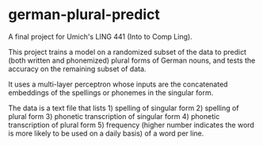 # german-plural-predict

A final project for Umich's LING 441 (Into to Comp Ling).

This project trains a model on a randomized subset of the data to predict (both written and phonemized) plural forms of German nouns, and tests the accuracy on the remaining subset of data. 

It uses a multi-layer perceptron whose inputs are the concatenated embeddings of the spellings or phonemes in the singular form. 

The data is a text file that lists 1) spelling of singular form 2) spelling of plural form 3) phonetic transcription of singular form 4) phonetic transcription of plural form 5) frequency (higher number indicates the word is more likely to be used on a daily basis) of a word per line. 
